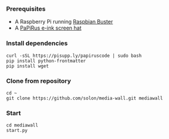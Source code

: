 ### Prerequisites

- A Raspberry Pi running [Raspbian Buster](https://www.raspberrypi.org/downloads/raspbian/)
- A [PaPiRus e-ink screen hat](https://uk.pi-supply.com/products/papirus-epaper-eink-screen-hat-for-raspberry-pi)

### Install dependencies

```
curl -sSL https://pisupp.ly/papiruscode | sudo bash
pip install python-frontmatter
pip install wget
```

### Clone from repository

```
cd ~
git clone https://github.com/solon/media-wall.git mediawall
```

### Start

```
cd mediawall
start.py
```
